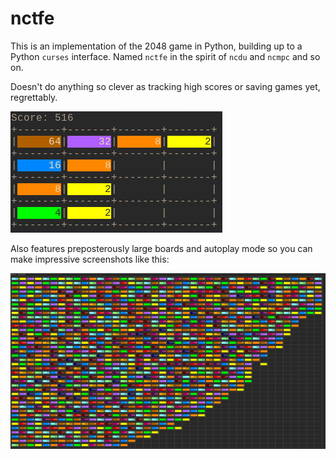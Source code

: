 # nctfe

This is an implementation of the 2048 game in Python, building up to a Python
`curses` interface. Named `nctfe` in the spirit of `ncdu` and `ncmpc` and so on.

Doesn't do anything so clever as tracking high scores or saving games yet,
regrettably.

![screenshot](https://github.com/goedel-gang/nctfe/blob/master/win_screenshot_20190716_144759.png)

Also features preposterously large boards and autoplay mode so you can make
impressive screenshots like this:

![screenshot](https://github.com/goedel-gang/nctfe/blob/master/win_screenshot_20190716_162511.png)
